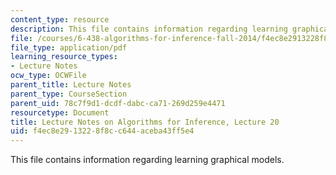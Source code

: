 ```yaml
---
content_type: resource
description: This file contains information regarding learning graphical models.
file: /courses/6-438-algorithms-for-inference-fall-2014/f4ec8e2913228f8cc644aceba43ff5e4_MIT6_438F14_Lec20.pdf
file_type: application/pdf
learning_resource_types:
- Lecture Notes
ocw_type: OCWFile
parent_title: Lecture Notes
parent_type: CourseSection
parent_uid: 78c7f9d1-dcdf-dabc-ca71-269d259e4471
resourcetype: Document
title: Lecture Notes on Algorithms for Inference, Lecture 20
uid: f4ec8e29-1322-8f8c-c644-aceba43ff5e4
---
```

This file contains information regarding learning graphical models.

